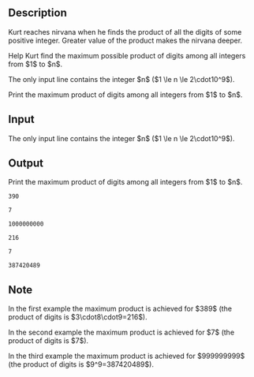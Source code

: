## Description

<div><p>Kurt reaches nirvana when he finds the product of all the digits of some positive integer. Greater value of the product makes the nirvana deeper.</p><p>Help Kurt find the maximum possible product of digits among all integers from $1$ to $n$.</p></div><div class="input-specification"><p>The only input line contains the integer $n$ ($1 \le n \le 2\cdot10^9$).</p></div><div class="output-specification"><p>Print the maximum product of digits among all integers from $1$ to $n$.</p></div>

## Input

<p>The only input line contains the integer $n$ ($1 \le n \le 2\cdot10^9$).</p>

## Output

<p>Print the maximum product of digits among all integers from $1$ to $n$.</p>





```input1
390
```




```input2
7
```




```input3
1000000000
```




```output1
216
```




```output2
7
```




```output3
387420489
```



## Note

<p>In the first example the maximum product is achieved for $389$ (the product of digits is $3\cdot8\cdot9=216$).</p><p>In the second example the maximum product is achieved for $7$ (the product of digits is $7$).</p><p>In the third example the maximum product is achieved for $999999999$ (the product of digits is $9^9=387420489$).</p>
